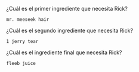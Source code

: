 ¿Cuál es el primer  ingrediente que necesita Rick?
 
    mr. meeseek hair

¿Cuál es el segundo ingrediente que necesita Rick?
 
    1 jerry tear

¿Cuál es el ingrediente final que necesita Rick?
 
    fleeb juice

